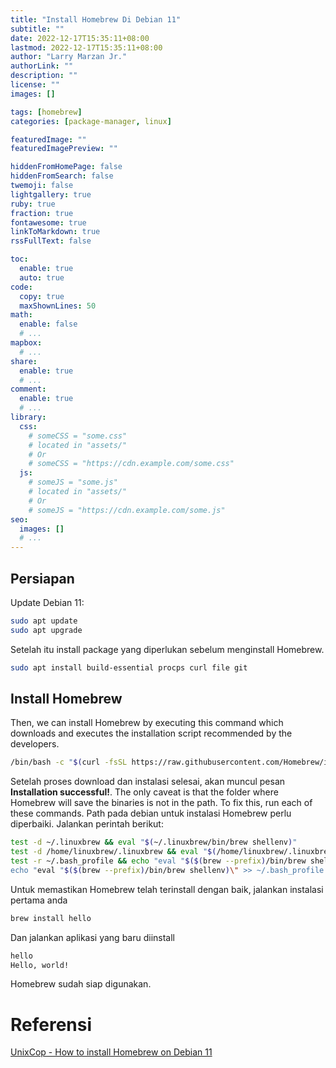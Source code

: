 ```yaml
---
title: "Install Homebrew Di Debian 11"
subtitle: ""
date: 2022-12-17T15:35:11+08:00
lastmod: 2022-12-17T15:35:11+08:00
author: "Larry Marzan Jr."
authorLink: ""
description: ""
license: ""
images: []

tags: [homebrew]
categories: [package-manager, linux]

featuredImage: ""
featuredImagePreview: ""

hiddenFromHomePage: false
hiddenFromSearch: false
twemoji: false
lightgallery: true
ruby: true
fraction: true
fontawesome: true
linkToMarkdown: true
rssFullText: false

toc:
  enable: true
  auto: true
code:
  copy: true
  maxShownLines: 50
math:
  enable: false
  # ...
mapbox:
  # ...
share:
  enable: true
  # ...
comment:
  enable: true
  # ...
library:
  css:
    # someCSS = "some.css"
    # located in "assets/"
    # Or
    # someCSS = "https://cdn.example.com/some.css"
  js:
    # someJS = "some.js"
    # located in "assets/"
    # Or
    # someJS = "https://cdn.example.com/some.js"
seo:
  images: []
  # ...
---
```


## Persiapan

Update Debian 11:
```bash
sudo apt update
sudo apt upgrade
```

Setelah itu install package yang diperlukan sebelum menginstall Homebrew.
```bash
sudo apt install build-essential procps curl file git
```

## Install Homebrew
Then, we can install Homebrew by executing this command which downloads and executes the installation script recommended by the developers.
```bash
/bin/bash -c "$(curl -fsSL https://raw.githubusercontent.com/Homebrew/install/HEAD/install.sh)"
```

Setelah proses download dan instalasi selesai, akan muncul pesan **Installation
successful!**.
The only caveat is that the folder where Homebrew will save the binaries is not in the path. To fix this, run each of these commands.
Path pada debian untuk instalasi Homebrew perlu diperbaiki. Jalankan perintah berikut:
```bash
test -d ~/.linuxbrew && eval "$(~/.linuxbrew/bin/brew shellenv)"
test -d /home/linuxbrew/.linuxbrew && eval "$(/home/linuxbrew/.linuxbrew/bin/brew shellenv)"
test -r ~/.bash_profile && echo "eval "$($(brew --prefix)/bin/brew shellenv)\"" >> ~/.bash_profile
echo "eval "$($(brew --prefix)/bin/brew shellenv)\" >> ~/.bash_profile
```

Untuk memastikan Homebrew telah terinstall dengan baik, jalankan instalasi pertama anda
```bash
brew install hello
```

Dan jalankan aplikasi yang baru diinstall
```bash
hello
Hello, world!
```

Homebrew sudah siap digunakan.

# Referensi
[UnixCop - How to install Homebrew on Debian 11](https://unixcop.com/install-homebrew-debian/)
